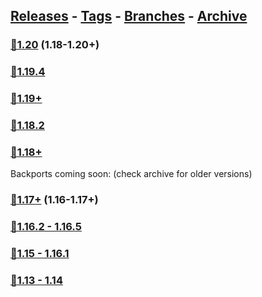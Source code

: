 ## [Releases](https://github.com/InfamousMusicify/MOTD/releases/) - [Tags](https://github.com/InfamousMusicify/MOTD/tags/) - [Branches](https://github.com/InfamousMusicify/MOTD/branches) - [Archive](https://github.com/InfamousMusicify/MOTD/releases/tag/Archive)     


### [🔗1.20](https://github.com/InfamousMusicify/MOTD/releases/download/1.20/TRMotd_Full_V6.23.2-1.20.zip) (1.18-1.20+)    

### [🔗1.19.4](https://github.com/InfamousMusicify/MOTD/releases/download/1.19.4/TRMotd_Full_V6.23.2-1.19.4.zip)    

### [🔗1.19+](https://github.com/InfamousMusicify/MOTD/releases/download/1.19/TRMotd_Full_V6.23.2-1.19.zip)   

### [🔗1.18.2](https://github.com/InfamousMusicify/MOTD/releases/download/1.18.2/TRMotd_Full_V6.23.2-1.18.2.zip)  

### [🔗1.18+](https://github.com/InfamousMusicify/MOTD/releases/download/1.18/TRMotd_Full_V6.23.2-1.18.zip)       

Backports coming soon: (check archive for older versions)
### [🔗1.17+]() (1.16-1.17+)   

### [🔗1.16.2 - 1.16.5]()   

### [🔗1.15 - 1.16.1]()   

### [🔗1.13 - 1.14]()    
